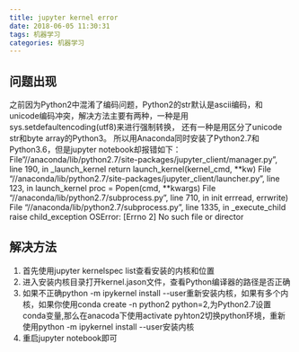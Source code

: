 ```yaml
---
title: jupyter kernel error
date: 2018-06-05 11:30:31
tags: 机器学习
categories: 机器学习
---
```

## 问题出现
之前因为Python2中混淆了编码问题，Python2的str默认是ascii编码，和unicode编码冲突，解决方法主要有两种，一种是用sys.setdefaultencoding(utf8)来进行强制转换，
还有一种是用区分了unicode str和byte array的Python3。
所以用Anaconda同时安装了Python2.7和Python3.6，但是jupyter notebook却报错如下：
    File”//anaconda/lib/python2.7/site-packages/jupyter_client/manager.py”, line 190, in _launch_kernel 
    return launch_kernel(kernel_cmd, **kw) 
    File “//anaconda/lib/python2.7/site-packages/jupyter_client/launcher.py”, line 123, in launch_kernel 
    proc = Popen(cmd, **kwargs) 
    File “//anaconda/lib/python2.7/subprocess.py”, line 710, in init 
    errread, errwrite) 
    File “//anaconda/lib/python2.7/subprocess.py”, line 1335, in _execute_child 
    raise child_exception 
    OSError: [Errno 2] No such file or director

## 解决方法
1. 首先使用jupyter kernelspec list查看安装的内核和位置
2. 进入安装内核目录打开kernel.jason文件，查看Python编译器的路径是否正确
3. 如果不正确python -m ipykernel install --user重新安装内核，如果有多个内核，如果你使用conda create -n python2 python=2,为Python2.7设置conda变量,那么在anacoda下使用activate pyhton2切换python环境，重新使用python -m ipykernel install --user安装内核
4. 重启jupyter notebook即可